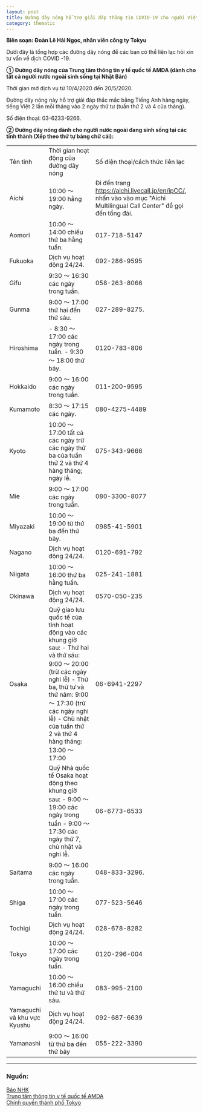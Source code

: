 ```yaml
---
layout: post
title: Đường dây nóng hỗ trợ giải đáp thông tin COVID-19 cho người Việt tại Nhật Bản (Cập nhật ngày 21/4)
category: thematic
---
```


**Biên soạn: Đoàn Lê Hải Ngọc, nhân viên công ty Tokyu**

Dưới đây là tổng hợp các đường dây nóng để các bạn có thể liên lạc hỏi xin tư vấn về dịch COVID -19.

**①  Đường dây nóng của Trung tâm thông tin y tế quốc tế AMDA (dành cho tất cả người nước ngoài sinh sống tại Nhật Bản)**

Thời gian mở dịch vụ từ 10/4/2020 đến 20/5/2020.

Đường dây nóng này hỗ trợ giải đáp thắc mắc bằng Tiếng Anh hàng ngày, tiếng Việt 2 lần mỗi tháng vào 2 ngày thứ tư (tuần thứ 2 và 4 của tháng).

Số điện thoại: 03-6233-9266.

**② Đường dây nóng dành cho người nước ngoài đang sinh sống tại các tỉnh thành (Xếp theo thứ tự bảng chữ cái):**

<table>
  <tr>
    <td> Tên tỉnh</td>
    <td>Thời gian hoạt động của
           đường dây nóng</td>
    <td>Số điện thoại/cách thức liên lạc
</td>
  </tr>
  <tr>
    <td>Aichi</td>
    <td> 10:00 ～ 19:00 hằng ngày.</td>
    <td>Đi đến trang <a href="https://aichi.livecall.jp/en/ipCC/">https://aichi.livecall.jp/en/ipCC/</a>, nhấn vào vào mục "Aichi Multilingual Call Center" để gọi đến tổng đài.</td>
  </tr>
  <tr>
    <td>Aomori</td>
    <td>10:00 ～ 14:00 chiều thứ ba hằng tuần.</td>
    <td>017-718-5147</td>
  </tr>
  <tr>
    <td>Fukuoka</td>
    <td>Dịch vụ hoạt động 24/24.</td>
    <td>092-286-9595</td>
  </tr>
  <tr>
    <td>Gifu</td>
    <td>9:30 ～ 16:30 các ngày trong tuần.</td>
    <td>058-263-8066</td>
  </tr>
  <tr>
    <td>Gunma</td>
    <td>9:00 ～ 17:00 thứ hai đến thứ sáu.</td>
    <td>027-289-8275.</td>
  </tr>
  <tr>
    <td>Hiroshima</td>
    <td>- 8:30 ～ 17:00 các ngày trong tuần.
- 9:30 ～ 18:00 thứ bảy.</td>
    <td>0120-783-806</td>
  </tr>
  <tr>
    <td>Hokkaido</td>
    <td>9:00 ～ 16:00 các ngày trong tuần.</td>
    <td>011-200-9595</td>
  </tr>
  <tr>
    <td>Kumamoto</td>
    <td>8:30 ～ 17:15 các ngày.</td>
    <td>080-4275-4489</td>
  </tr>
  <tr>
    <td>Kyoto</td>
    <td>10:00 ～ 17:00 tất cả các ngày trừ các ngày thứ ba của tuần thứ 2 và thứ 4 hàng tháng; ngày lễ.</td>
    <td>075-343-9666</td>
  </tr>
  <tr>
    <td>Mie</td>
    <td>9:00 ～ 17:00 các ngày trong tuần.</td>
    <td>080-3300-8077</td>
  </tr>
  <tr>
    <td>Miyazaki</td>
    <td>10:00 ～ 19:00 từ thứ ba đến thứ bảy.</td>
    <td>0985-41-5901</td>
  </tr>
  <tr>
    <td>Nagano</td>
    <td>Dịch vụ hoạt động 24/24.</td>
    <td>0120-691-792</td>
  </tr>
  <tr>
    <td>Niigata</td>
    <td>10:00 ～ 16:00 thứ ba hằng tuần.</td>
    <td>025-241-1881</td>
  </tr>
  <tr>
    <td>Okinawa</td>
    <td>Dịch vụ hoạt động 24/24.</td>
    <td>0570-050-235</td>
  </tr>
  <tr>
    <td>Osaka</td>
    <td>Quỹ giao lưu quốc tế của tỉnh hoạt động vào các khung giờ sau:  
- Thứ hai và thứ sáu: 9:00 ～  20:00 (trừ các ngày nghỉ lễ)  
- Thứ ba, thứ tư và thứ năm: 9:00 ～ 17:30 (trừ các ngày nghỉ lễ)  
- Chủ nhật của tuần thứ 2 và thứ 4 hàng tháng: 13:00 ～ 17:00</td>
    <td>06-6941-2297</td>
  </tr>
  <tr>
    <td></td>
    <td>Quỹ Nhà quốc tế Osaka hoạt động theo khung giờ sau:  
- 9:00 ～ 19:00 các ngày trong tuần  
- 9:00 ～ 17:30 các ngày thứ 7, chủ nhật và nghỉ lễ.  
</td>
    <td>06-6773-6533</td>
  </tr>
  <tr>
    <td>Saitama</td>
    <td>9:00 ～ 16:00 các ngày trong tuần.</td>
    <td>048-833-3296.</td>
  </tr>
  <tr>
    <td>Shiga</td>
    <td>10:00 ～ 17:00 các ngày trong tuần.</td>
    <td>077-523-5646</td>
  </tr>
  <tr>
    <td>Tochigi</td>
    <td>Dịch vụ hoạt động 24/24.</td>
    <td>028-678-8282</td>
  </tr>
  <tr>
    <td>Tokyo</td>
    <td>10:00 ～ 17:00 các ngày trong tuần.</td>
    <td>0120-296-004</td>
  </tr>
  <tr>
    <td>Yamaguchi</td>
    <td>10:00 ～ 16:00 chiều thứ tư và thứ sáu.</td>
    <td>083-995-2100</td>
  </tr>
  <tr>
    <td>Yamaguchi và khu vực Kyushu</td>
    <td>Dịch vụ hoạt động 24/24.  </td>
    <td>092-687-6639</td>
  </tr>
  <tr>
    <td>Yamanashi</td>
    <td>9:00 ～ 16:00 từ thứ ba đến thứ bảy</td>
    <td>055-222-3390</td>
  </tr>
</table>

---

### Nguồn:  
[Báo NHK](https://www3.nhk.or.jp/nhkworld/upld/thumbnails/vi/news/backstories/vie_latest%20info.pdf)  
[Trung tâm thông tin y tế quốc tế AMDA](https://www.amdamedicalcenter.com/)  
[Chính quyền thành phố Tokyo](https://www.metro.tokyo.lg.jp/tosei/hodohappyo/press/2020/04/16/11.html)  

